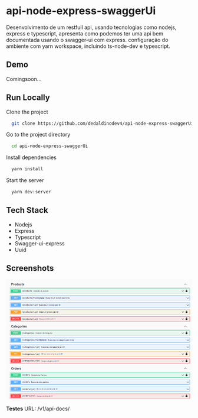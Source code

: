 
# api-node-express-swaggerUi

Desenvolvimento de um restfull api, usando tecnologias como nodejs, express e typescript, apresenta como podemos ter uma api bem documentada usando o swagger-ui com express.
configuração do ambiente com yarn workspace, incluindo ts-node-dev e typescript.

## Demo

Comingsoon...

## Run Locally

Clone the project

```bash
  git clone https://github.com/dedaldinodev4/api-node-express-swaggerUi
```

Go to the project directory

```bash
  cd api-node-express-swaggerUi
```

Install dependencies

```bash
  yarn install
```

Start the server

```bash
  yarn dev:server
```


## Tech Stack

- Nodejs
- Express
- Typescript
- Swagger-ui-express
- Uuid

## Screenshots

![ScreenShot 01](/public/img1.png)

**Testes**
URL: /v1/api-docs/